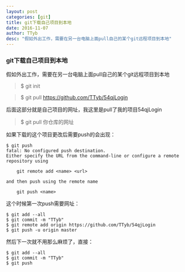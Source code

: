 ```yaml
---
layout: post
categories: [git]
title: git下载自己项目到本地
date: 2016-11-07
author: TTyb
desc: "假如外出工作，需要在另一台电脑上面pull自己的某个git远程项目到本地"
---
```


### git下载自己项目到本地

假如外出工作，需要在另一台电脑上面pull自己的某个git远程项目到本地

> $ git init

> $ git pull https://github.com/TTyb/54qjLogin

后面这部分就是自己项目的网址，我这里是pull了我的项目54qjLogin

> $ git pull 你仓库的网址

如果下载的这个项目更改后需要push的会出现：

```
$ git push
fatal: No configured push destination.
Either specify the URL from the command-line or configure a remote repository using

    git remote add <name> <url>

and then push using the remote name

    git push <name>

```

这个时候第一次push需要网址：

```
$ git add --all
$ git commit -m "TTyb"
$ git remote add origin https://github.com/TTyb/54qjLogin
$ git push -u origin master
```

然后下一次就不用那么麻烦了，直接：

```
$ git add --all
$ git commit -m "TTyb"
$ git push
```